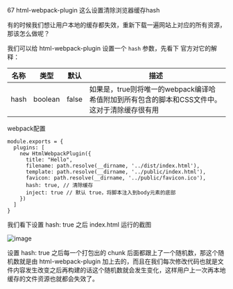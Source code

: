 67 html-webpack-plugin 这么设置清除浏览器缓存hash

有的时候我们想让用户本地的缓存都失效，重新下载一遍网站上对应的所有资源，那该怎么做呢？

我们可以给 html-webpack-plugin 设置一个 `hash` 参数，先看下 官方对它的解释：

名称 | 类型 | 默认 | 描述
---|---|---|---
hash | boolean | false | 如果是，true则将唯一的webpack编译哈希值附加到所有包含的脚本和CSS文件中。这对于清除缓存很有用

webpack配置

```
module.exports = {
  plugins: [
    new HtmlWebpackPlugin({
      title: "Hello",
      filename: path.resolve(__dirname, '../dist/index.html'),
      template: path.resolve(__dirname, '../public/index.html'),
      favicon: path.resolve(__dirname, '../public/favicon.ico'),
      hash: true, // 清除缓存
      inject: true // 默认 true，将脚本注入到body元素的底部
    })
  ]
}
```

我们看下设置 hash: true 之后 index.html 运行的截图

![image](http://i2.tiimg.com/717460/17c7dfa38dc55280.jpg)

设置 hash: true 之后每一个打包出的 chunk 后面都跟上了一个随机数，那这个随机数就是由 html-webpack-plugin 加上去的，而且在我们每次修改代码也就是文件内容发生改变之后再构建的话这个随机数就会发生变化，这样用户上一次再本地缓存的文件资源也就都会失效了。

